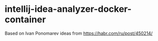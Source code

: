 # intellij-idea-analyzer-docker-container
Based on Ivan Ponomarev ideas from https://habr.com/ru/post/450214/
